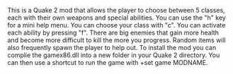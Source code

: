 This is a Quake 2 mod that allows the player to choose between 5 classes, each with their own weapons and special abilities. You can use the "h" key for a mini help menu. You can choose your class with "c". You can activate each ability by pressing "f". There are big enemies that gain more health and become more difficult to kill the more you progress. Random items will also frequently spawn the player to help out. To install the mod you can complie the gamex86.dll into a new folder in your Quake 2 directory. You can then use a shortcut to run the game with +set game MODNAME.
